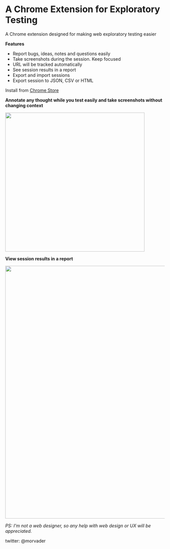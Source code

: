 # A Chrome Extension for Exploratory Testing

A Chrome extension designed for making web exploratory testing easier

**Features**

 - Report bugs, ideas, notes and questions easily
 - Take screenshots during the session. Keep focused 
 - URL will be tracked automatically
 - See session results in a report
 - Export and import sessions
 - Export session to JSON, CSV or HTML


Install from [Chrome Store](https://chrome.google.com/webstore/detail/exploratory-testing-chrom/khigmghadjljgjpamimgjjmpmlbgmekj)


**Annotate any thought while you test easily and take screenshots without changing context**

<img src="./screenshots/new_Annotation.PNG" width="440">


**View session results in a report**

<img src="./screenshots/report.PNG" width="800">

_PS: I'm not a web designer, so any help with web design or UX will be appreciated._

twitter: @morvader
